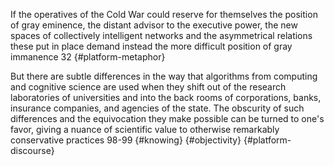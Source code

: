 If the operatives of the Cold War could reserve for themselves the position of gray eminence, the distant advisor to the executive power, the new spaces of collectively intelligent networks and the asymmetrical relations these put in place demand instead the more difficult position of gray immanence 32 {#platform-metaphor}

But there are subtle differences in the way that algorithms from computing and cognitive science are used when they shift out of the research laboratories of universities and into the back rooms of corporations, banks, insurance companies, and agencies of the state. The obscurity of such differences and the equivocation they make possible can be turned to one's favor, giving a nuance of scientific value to otherwise remarkably conservative practices 98-99 {#knowing} {#objectivity} {#platform-discourse}


